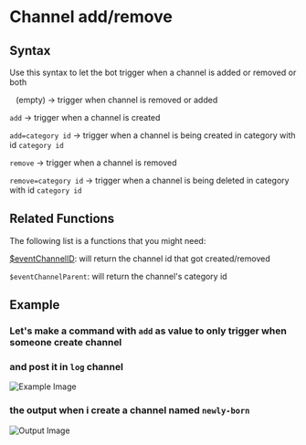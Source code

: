 # Channel add/remove

## Syntax
Use this syntax to let the bot trigger when a channel is added or removed or both

` ` (empty) -> trigger when channel is removed or added

`add` -> trigger when a channel is created

`add=category id` -> trigger when a channel is being created in category with id `category id`

`remove` -> trigger when a channel is removed

`remove=category id` -> trigger when a channel is being deleted in category with id `category id`

## Related Functions
The following list is a functions that you might need:

[$eventChannelID](../Channel/eventChannelID.md): will return the channel id that got created/removed

`$eventChannelParent`: will return the channel's category id

## Example
### Let's make a command with `add` as value to only trigger when someone create channel
### and post it in `log` channel
![Example Image](https://i.imgur.com/yCoWNFr.png)

### the output when i create a channel named `newly-born`
![Output Image](https://i.imgur.com/R4bgKyv.png)
